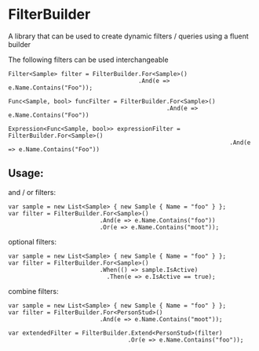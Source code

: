 # FilterBuilder
A library that can be used to create dynamic filters / queries using a fluent builder

The following filters can be used interchangeable
    
    Filter<Sample> filter = FilterBuilder.For<Sample>()
                                         .And(e => e.Name.Contains("Foo"));
                                             
    Func<Sample, bool> funcFilter = FilterBuilder.For<Sample>()
                                                 .And(e => e.Name.Contains("Foo"))       
                                                     
    Expression<Func<Sample, bool>> expressionFilter = FilterBuilder.For<Sample>()
                                                                   .And(e => e.Name.Contains("Foo"))
                                                                              
## Usage:

and / or filters:

    var sample = new List<Sample> { new Sample { Name = "foo" } };
    var filter = FilterBuilder.For<Sample>()
                              .And(e => e.Name.Contains("foo"))
                              .Or(e => e.Name.Contains("moot"));

optional filters:

    var sample = new List<Sample> { new Sample { Name = "foo" } };
    var filter = FilterBuilder.For<Sample>()
                              .When(() => sample.IsActive)
                                .Then(e => e.IsActive == true);
              


combine filters:

    var sample = new List<Sample> { new Sample { Name = "foo" } };
    var filter = FilterBuilder.For<PersonStud>()
                              .And(e => e.Name.Contains("moot"));
 
    var extendedFilter = FilterBuilder.Extend<PersonStud>(filter)
                                      .Or(e => e.Name.Contains("foo"));
                                    

                              
              
